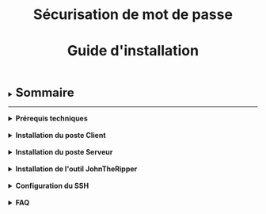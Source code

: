 <div align="center"><h1>Sécurisation de mot de passe</h1></div>
<div align="center"><h1>Guide d'installation</h1></div>
<br>
<br>


<details>

<summary><strong><font size="+2">Sommaire</font></strong></summary>

- <b><i>Prérequis techniques</i></b>
  
- <b><i>Installation du poste Client</i></b>

- <b><i>Installation du poste Serveur</i></b>

- <b><i>Installation de l'outil JohnTheRipper</i></b>

- <b><i>Configuration du SSH</i></b>

- <b><i>FAQ</i></b>

</details>

<HR>

<details>

<summary><strong>Prérequis techniques</strong></summary>

<br>

Disposer de deux machines :

- Une machine avec un OS Ubuntu 22.04 LTS (Client)
- Une machine avec un OS Windows Server 2022 (Serveur)

Outils :

- L'outil [JohnTheRipper](https://github.com/openwall/john) (Version -jumbo)

</details>

<br>

<details>

<summary><strong>Installation du poste Client</strong></summary>

<br>

Pour le poste Client, il nous faut :
  - OS : [Ubuntu 22.04 LTS](https://releases.ubuntu.com/jammy/)
  - Nom : `CLILIN01`
  - Compte Utilisateur : `wilder`
  - Mot de passe : `Azerty1*`
  - Adresse IP fixe : `172.16.10.20/24`

<br>

- Installation des MàJ système :
```bash
sudo apt update && sudo apt upgrade -y
```
- Installation des "Guest Additions" (Dans le cadre d'une VM)
- Désactivation du parefeu :
```bash
sudo ufw disable
```

<br>


  

</details>

<br>

<details>

<summary><strong>Installation du poste Serveur</strong></summary>

<br>

Pour le poste Serveur, il nous faut : 
  - OS : [Windows Server 2022](https://www.microsoft.com/fr-fr/evalcenter/download-windows-server-2022)
  - Nom : `SRVWIN01`
  - Compte : `Administrator`
  - Mot de passe : `Azerty1*`
  - Adresse IP fixe : `172.16.10.10/24`

<br>

  - Installation des MàJ via Windows Update
  - Installation des "Guest Additions" (Dans le cadre d'une VM)
  - Désactivation du parefeu

</details>

<br>

<details>

<summary><strong>Installation de l'outil JohnTheRipper</strong></summary>

<br>

- Installation de l'outil [JohnTheRipper](https://github.com/openwall/john) :

```bash
sudo snap install john-the-ripper
```

![](/Images/JTR/JTR_1.jpg)

<br>

- Installation des librairies de [JohnTheRipper](https://github.com/openwall/john) :

```bash
sudo apt install ocl-icd-opencl-dev -y
```

![](/Images/JTR/JTR_2.jpg)

<br>

- Edition d'un alias  pour la commande `zip2john` :

```bash
  sudo snap alias john-the-ripper.zip2john zip2john
```

![](/Images/JTR/JTR_3.jpg)

<br>

- ***[Optionnel]*** Téléchargement de la wordlist [rockyou](https://github.com/brannondorsey/naive-hashcat/releases/download/data/rockyou.txt)

![](/Images/JTR/JTR_4.jpg)

![](/Images/JTR/JTR_5.jpg)

![](/Images/JTR/JTR_6.jpg)

</details>

<br>

<details>

<summary><strong>Configuration du SSH</strong></summary>

# Configuration du SSH

## 1. VM Windows Server
- Exécuter Powershell en "mode administrateur"

- Pour installer le service SSH :
```powershell
Add-WindowsCapability -Online -Name OpenSSH.Server
```
  
![install](/Images/SSH%20WinServ/SSH_WinServ_1.jpg)

<br>

- Pour un démarrage automatique :

```powershell 
Set-Service sshd -StartupType Automatic
```

![auto](/Images/SSH%20WinServ/SSH_WinServ_2.jpg)

<br>

- Redémarer la VM et vérifier dans les Services que le serveur OpenSSH est bien "**en cours**" et en "**démarrage automatique**"

![services](/Images/SSH%20WinServ/SSH_WinServ_4.jpg)




## 2. VM Ubuntu Client

- Exécuter le Terminal

- Pour installer le service SSH :
```bash
sudo apt-get install openssh-server
```

![UBUNTU](/Images%20Greg/install%20ssh%20Ubuntu%201.PNG?raw=true)

Lors du message : **`Souhaitez-vous continuer ? [O/n]`**-> Taper **`O`**

<br>

- Une fois le SSH installé, il faut l'activer :
```bash
 sudo systemctl enable ssh
```

![active](/Images/Images%20Greg/activation%20ssh%20ubuntu.PNG?raw=true)

<br>

- Pour terminer, génerer une clé à destination de Windows Server :  
```bash
ssh-keyscan -t rsa 172.16.10.10
```

![gen](/Images/Images%20Greg/generer%20cl%C3%A9%20ubuntu.PNG?raw=true)

<br>

- Redémarer la VM

# 3. Test transfert de fichier

Nous avons paramétré le service SSH sur les deux VM pour le partage de fichier.

- Sur la VM Server Windows, créer le fichier test1.txt à la racine du dossier Administrator :  
```powershell
New-Item -ItemType File -Path "test1.txt
```

![fic](/Images/Images%20Greg/cr%C3%A9a%20fichier%20test1.PNG?raw=true)

- Depuis la VM Client Ubuntu, ouvrir le Terminal et taper la commande ci dessous:

```bash
scp Administrator@172.16.10.10:/C:/Users/Administrator/test1.txt ~/Documents
```

![copie](/Images/Images%20Greg/copie%20fichier.PNG?raw=true)

_Attention: le mot de passe demandé sera celui du compte Administrator Windows_

- Le fichier test1 est copié dans le dossier Documents du compte wilder.

<br>

# 4. Accès aux fichiers de Windows Server depuis Ubuntu

- Se rendre dans `Fichiers`, puis `Autres emplacements`, puis `Connexion à un serveur`, et taper l'adresse suivante :
```bash
ssh//Adminsitrator@172.16.10.10
```

![](/Images/SSH%20Ubuntu/SSH_Ubuntu_4.jpg)

Cliquer sur `Se connecter`

<br>

- Un mot de passe sera demandé, il s'agira de celui du compte Administrator de Windows Server
  
![](/Images/SSH%20Ubuntu/SSH_Ubuntu_6.jpg)

<br>

- L'accès aux fichiers situés sur Windows Server sera effectif

![](/Images/SSH%20Ubuntu/SSH_Ubuntu_5.jpg)

<br>

_Si problème, se reporter à la FAQ_

</details>

<br>

<details>

<summary><strong>FAQ</strong></summary>
<br>
 
***Q : Mes deux machines ne communiquent pas. Que dois-je faire ?***

_R : Pour résoudre ce problème, suivez ces étapes :_

- `Vérifiez si elles sont sur la même plage d'IP` : Assurez-vous que les deux machines sont configurées avec des adresses IP dans la même plage. Vous pouvez le vérifier en exécutant `ipconfig` sous `Windows` ou `ifconfig` sous `Linux` pour connaître leur adresse IP actuelle.

- `Désactivez les pare-feu Windows` : Parfois, le pare-feu peut empêcher la communication entre les machines. Essayez de désactiver temporairement le pare-feu pour voir si cela résout le problème.

- `Effectuez un test ping` : Utilisez la commande ping suivi de l'adresse IP de l'autre machine pour vérifier s'il y a une réponse. Cela indique si les deux machines peuvent communiquer entre elles.

***Q : Je n'arrive pas à me connecter en SSH. Quelle pourrait être la cause ?***

_R : Si vous rencontrez des difficultés pour établir une connexion SSH, suivez ces vérifications :_

- `Vérifiez l'installation d'OpenSSH` : Assurez-vous que le logiciel OpenSSH est correctement installé sur votre machine ainsi que sur celle à laquelle vous tentez de vous connecter. Sous Windows, vous pouvez l'installer via les fonctionnalités facultatives, tandis que sous Linux, vous pouvez l'installer à partir du gestionnaire de paquets.
  
- `Activez le service SSH` : Le service SSH doit être activé et en cours d'exécution sur la machine distante. Sous Linux, vérifiez cela avec `sudo systemctl` status ssh et activez-le si nécessaire avec `sudo systemctl start ssh`.
  
- `Vérifiez les paramètres du pare-feu` : Assurez-vous que le pare-feu de la machine distante autorise les connexions sur le port utilisé par SSH.

</details>
